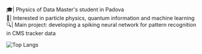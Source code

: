 🎓| Physics of Data Master's student in Padova  <br />
🚀| Interested in particle physics, quantum information and machine learning<br />
🔍| Main project: developing a spiking neural network for pattern recognition in CMS tracker data  <br />

<!---
EmanueleCoradin/EmanueleCoradin is a ✨ special ✨ repository because its `README.md` (this file) appears on your GitHub profile.
You can click the Preview link to take a look at your changes.

[![Anurag's GitHub stats](https://github-readme-stats.vercel.app/api?username=EmanueleCoradin)](https://github.com/anuraghazra/github-readme-stats)
<br />
--->
![Top Langs](https://github-readme-stats.vercel.app/api/top-langs/?username=EmanueleCoradin&langs_count=7&size_weight=0.1&hide=Gnuplot,Tcl,html,scss,Dockerfile,css,Jupyter%20Notebook,JavaScript&count_weight=0.9&theme=radical)
